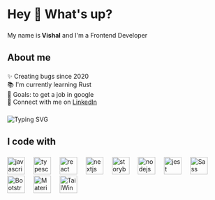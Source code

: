 <h1 align="left">Hey 👋 What's up?</h1>

###

<p align="left">My name is<span><b> Vishal</b></span> and I'm a Frontend Developer</p>

###

<h2 align="left">About me</h2>

###

<p align="left">✨ Creating bugs since 2020<br>📚 I'm currently learning Rust<br>🎯 Goals: to get a job in google<br>💬  Connect with me on <a href="https://www.linkedin.com/in/vishal-kumar-singh-25a77422a/">LinkedIn</a></p>

###

![Typing SVG](https://readme-typing-svg.herokuapp.com?font=Fira+Code&pause=1000&width=435&lines=Hi%F0%9F%91%8B+I+am+Vishal;Welcome+to+my+Github+profile)

###

<h2 align="left">I code with</h2>

###

<div align="left">
  <img src="https://cdn.jsdelivr.net/gh/devicons/devicon/icons/javascript/javascript-original.svg" height="40" alt="javascript logo"  />
  <img width="12" />
  <img src="https://cdn.jsdelivr.net/gh/devicons/devicon/icons/typescript/typescript-original.svg" height="40" alt="typescript logo"  />
  <img width="12" />
  <img src="https://cdn.jsdelivr.net/gh/devicons/devicon/icons/react/react-original.svg" height="40" alt="react logo"  />
  <img width="12" />
  <img src="https://cdn.jsdelivr.net/gh/devicons/devicon/icons/nextjs/nextjs-original.svg" height="40" alt="nextjs logo"  />
  <img width="12" />
  <img src="https://cdn.jsdelivr.net/gh/devicons/devicon/icons/storybook/storybook-original.svg" height="40" alt="storybook logo"  />
  <img width="12" />
  <img src="https://cdn.jsdelivr.net/gh/devicons/devicon/icons/nodejs/nodejs-original.svg" height="40" alt="nodejs logo"  />
  <img width="12" />
  <img src="https://cdn.jsdelivr.net/gh/devicons/devicon/icons/jest/jest-plain.svg" height="40" alt="jest logo"  />
   <img width="12" />
  <img src="https://upload.wikimedia.org/wikipedia/commons/thumb/9/96/Sass_Logo_Color.svg/1200px-Sass_Logo_Color.svg.png" height="40" alt="Sass" />
  <img width="12" />
  <img src="https://cdn.worldvectorlogo.com/logos/bootstrap-4.svg" height="40" alt="Bootstrap" />
  <img width="12" />
  <img src="https://media.zeemly.com/zeemly/product/material-ui.png" height="40" alt="Material UI" />
  <img width="12"/>
  <img src="https://upload.wikimedia.org/wikipedia/commons/thumb/d/d5/Tailwind_CSS_Logo.svg/1024px-Tailwind_CSS_Logo.svg.png" height="40" alt="TailWind" />
</div>

###
